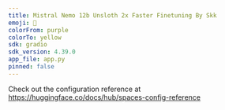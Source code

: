 ```yaml
---
title: Mistral Nemo 12b Unsloth 2x Faster Finetuning By Skk
emoji: 🏢
colorFrom: purple
colorTo: yellow
sdk: gradio
sdk_version: 4.39.0
app_file: app.py
pinned: false
---
```


Check out the configuration reference at https://huggingface.co/docs/hub/spaces-config-reference

